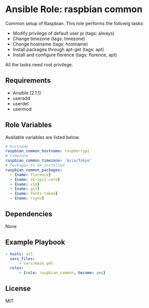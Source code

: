 Ansible Role: raspbian common
=========

Common setup of Raspbian.
This role performs the followig tasks:

- Modify privilege of default user pi (tags: always)
- Change timezone (tags: timezone)
- Change hostname (tags: hostname)
- Install packages through apt-get (tags: apt)
- Install and configure florence (tags: florence, apt)

All the tasks need root privilege.

Requirements
------------

- Ansible (2.1.1)
- useradd
- userdel
- usermod


Role Variables
--------------

Available variables are listed below.

``` yaml
# hostname
raspbian_common_hostname: raspberrypi
# timezone
raspbian_common_timezone: 'Asia/Tokyo'
# Packages to be installed
raspbian_common_packages:
  - {name: florence}
  - {name: at-spi2-core}
  - {name: vim}
  - {name: git}
  - {name: fonts-takao}
  - {name: rsync}
```

Dependencies
------------

None

Example Playbook
----------------

``` yaml
- hosts: all
  vars_files:
      - vars/main.yml
  roles:
      - {role: raspbian_common, become: yes}
```


License
-------

MIT

